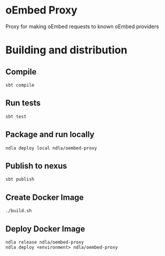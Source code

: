 # oEmbed Proxy 
Proxy for making oEmbed requests to known oEmbed providers

# Building and distribution

## Compile
    sbt compile

## Run tests
    sbt test

## Package and run locally
    ndla deploy local ndla/oembed-proxy

## Publish to nexus
    sbt publish

## Create Docker Image
    ./build.sh

## Deploy Docker Image
    ndla release ndla/oembed-proxy
    ndla deploy <environment> ndla/oembed-proxy
        

